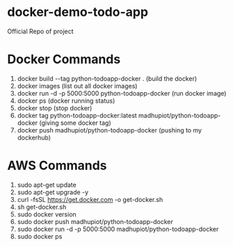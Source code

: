 # docker-demo-todo-app
Official Repo of project

# Docker Commands
1. docker build --tag python-todoapp-docker . (build the docker)
2. docker images (list out all docker images)
3. docker run -d -p 5000:5000 python-todoapp-docker (run docker image)
4. docker ps (docker running status)
5. docker stop <container-name> (stop docker)
6. docker tag python-todoapp-docker:latest madhupiot/python-todoapp-docker (giving some docker tag)
7. docker push madhupiot/python-todoapp-docker (pushing to my dockerhub)

# AWS Commands
1. sudo apt-get update
2. sudo apt-get upgrade -y
3. curl -fsSL https://get.docker.com -o get-docker.sh
4. sh get-docker.sh
5. sudo docker version
6. sudo docker push madhupiot/python-todoapp-docker
7. sudo docker run -d -p 5000:5000 madhupiot/python-todoapp-docker
8. sudo docker ps
